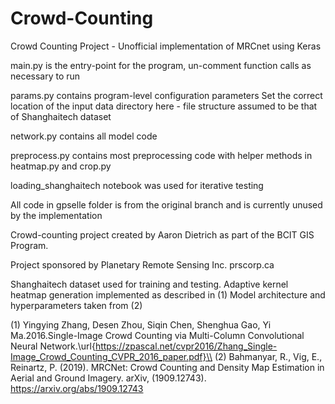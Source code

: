 # Crowd-Counting
Crowd Counting Project - Unofficial implementation of MRCnet using Keras

main.py is the entry-point for the program, un-comment function calls as necessary to run

params.py contains program-level configuration parameters
  Set the correct location of the input data directory here - file structure assumed to be that of Shanghaitech dataset



network.py contains all model code

preprocess.py contains most preprocessing code with helper methods in heatmap.py and crop.py

loading_shanghaitech notebook was used for iterative testing

All code in gpselle folder is from the original branch and is currently unused by the implementation



Crowd-counting project created by Aaron Dietrich as part of the BCIT GIS Program.

Project sponsored by Planetary Remote Sensing Inc. prscorp.ca

Shanghaitech dataset used for training and testing. Adaptive kernel heatmap generation implemented as described in (1)
Model architecture and hyperparameters taken from (2)

(1) Yingying Zhang, Desen Zhou, Siqin Chen, Shenghua Gao, Yi Ma.2016.Single-Image Crowd Counting via Multi-Column Convolutional Neural Network.\url{https://zpascal.net/cvpr2016/Zhang_Single-Image_Crowd_Counting_CVPR_2016_paper.pdf}\\
(2) Bahmanyar, R., Vig, E., Reinartz, P. (2019). MRCNet: Crowd Counting and Density Map Estimation in Aerial and Ground Imagery. arXiv, (1909.12743). https://arxiv.org/abs/1909.12743
